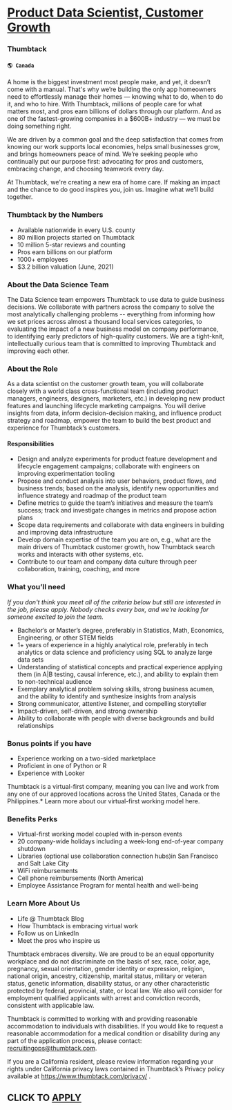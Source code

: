 # [Product Data Scientist, Customer Growth](https://www.remotewlb.com/apply/product-data-scientist-customer-growth-58013)  
### Thumbtack  
#### `🌎 Canada`  

A home is the biggest investment most people make, and yet, it doesn’t come with a manual. That's why we’re building the only app homeowners need to effortlessly manage their homes — knowing what to do, when to do it, and who to hire. With Thumbtack, millions of people care for what matters most, and pros earn billions of dollars through our platform. And as one of the fastest-growing companies in a $600B+ industry — we must be doing something right.

We are driven by a common goal and the deep satisfaction that comes from knowing our work supports local economies, helps small businesses grow, and brings homeowners peace of mind. We’re seeking people who continually put our purpose first: advocating for pros and customers, embracing change, and choosing teamwork every day.

At Thumbtack, we're creating a new era of home care. If making an impact and the chance to do good inspires you, join us. Imagine what we’ll build together.

### Thumbtack by the Numbers

  * Available nationwide in every U.S. county
  * 80 million projects started on Thumbtack
  * 10 million 5-star reviews and counting
  * Pros earn billions on our platform
  * 1000+ employees 
  * $3.2 billion valuation (June, 2021) 

### About the Data Science Team

The Data Science team empowers Thumbtack to use data to guide business decisions. We collaborate with partners across the company to solve the most analytically challenging problems -- everything from informing how we set prices across almost a thousand local services categories, to evaluating the impact of a new business model on company performance, to identifying early predictors of high-quality customers. We are a tight-knit, intellectually curious team that is committed to improving Thumbtack and improving each other.

### About the Role

As a data scientist on the customer growth team, you will collaborate closely with a world class cross-functional team (including product managers, engineers, designers, marketers, etc.) in developing new product features and launching lifecycle marketing campaigns. You will derive insights from data, inform decision-decision making, and influence product strategy and roadmap, empower the team to build the best product and experience for Thumbtack’s customers.

####  **Responsibilities**

  * Design and analyze experiments for product feature development and lifecycle engagement campaigns; collaborate with engineers on improving experimentation tooling
  * Propose and conduct analysis into user behaviors, product flows, and business trends; based on the analysis, identify new opportunities and influence strategy and roadmap of the product team
  * Define metrics to guide the team’s initiatives and measure the team’s success; track and investigate changes in metrics and propose action plans
  * Scope data requirements and collaborate with data engineers in building and improving data infrastructure
  * Develop domain expertise of the team you are on, e.g., what are the main drivers of Thumbtack customer growth, how Thumbtack search works and interacts with other systems, etc.
  * Contribute to our team and company data culture through peer collaboration, training, coaching, and more

### What you’ll need

 _If you don't think you meet all of the criteria below but still are interested in the job, please apply. Nobody checks every box, and we're looking for someone excited to join the team._

  * Bachelor’s or Master’s degree, preferably in Statistics, Math, Economics, Engineering, or other STEM fields
  * 1+ years of experience in a highly analytical role, preferably in tech analytics or data science and proficiency using SQL to analyze large data sets
  * Understanding of statistical concepts and practical experience applying them (in A|B testing, causal inference, etc.), and ability to explain them to non-technical audience
  * Exemplary analytical problem solving skills, strong business acumen, and the ability to identify and synthesize insights from analysis
  * Strong communicator, attentive listener, and compelling storyteller
  * Impact-driven, self-driven, and strong ownership
  * Ability to collaborate with people with diverse backgrounds and build relationships

### Bonus points if you have

  * Experience working on a two-sided marketplace 
  * Proficient in one of Python or R
  * Experience with Looker

Thumbtack is a virtual-first company, meaning you can live and work from any one of our approved locations across the United States, Canada or the Philippines.* Learn more about our virtual-first working model here.

### Benefits Perks

  * Virtual-first working model coupled with in-person events
  * 20 company-wide holidays including a week-long end-of-year company shutdown
  * Libraries (optional use collaboration connection hubs)in San Francisco and Salt Lake City 
  * WiFi reimbursements 
  * Cell phone reimbursements (North America) 
  * Employee Assistance Program for mental health and well-being 

### Learn More About Us

  * Life @ Thumbtack Blog 
  * How Thumbtack is embracing virtual work
  * Follow us on LinkedIn 
  * Meet the pros who inspire us

Thumbtack embraces diversity. We are proud to be an equal opportunity workplace and do not discriminate on the basis of sex, race, color, age, pregnancy, sexual orientation, gender identity or expression, religion, national origin, ancestry, citizenship, marital status, military or veteran status, genetic information, disability status, or any other characteristic protected by federal, provincial, state, or local law. We also will consider for employment qualified applicants with arrest and conviction records, consistent with applicable law.

Thumbtack is committed to working with and providing reasonable accommodation to individuals with disabilities. If you would like to request a reasonable accommodation for a medical condition or disability during any part of the application process, please contact: recruitingops@thumbtack.com.

If you are a California resident, please review information regarding your rights under California privacy laws contained in Thumbtack’s Privacy policy available at https://www.thumbtack.com/privacy/ .

  
## CLICK TO [APPLY](https://www.remotewlb.com/apply/product-data-scientist-customer-growth-58013)

